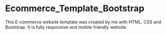 # Ecommerce_Template_Bootstrap
This E-commerce website template was created by me with HTML, CSS and Bootstrap. It is fully responsive and mobile friendly website.
